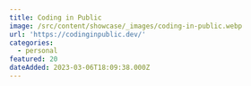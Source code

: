 ```yaml
---
title: Coding in Public
image: /src/content/showcase/_images/coding-in-public.webp
url: 'https://codinginpublic.dev/'
categories:
  - personal
featured: 20
dateAdded: 2023-03-06T18:09:38.000Z
---
```


